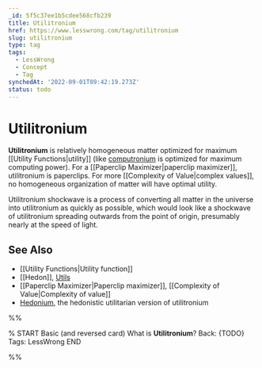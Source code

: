 ```yaml
---
_id: 5f5c37ee1b5cdee568cfb239
title: Utilitronium
href: https://www.lesswrong.com/tag/utilitronium
slug: utilitronium
type: tag
tags:
  - LessWrong
  - Concept
  - Tag
synchedAt: '2022-09-01T09:42:19.273Z'
status: todo
---
```


# Utilitronium

**Utilitronium** is relatively homogeneous matter optimized for maximum [[Utility Functions|utility]] (like [computronium](https://en.wikipedia.org/wiki/Computronium) is optimized for maximum computing power). For a [[Paperclip Maximizer|paperclip maximizer]], utilitronium is paperclips. For more [[Complexity of Value|complex values]], no homogeneous organization of matter will have optimal utility.

Utilitronium shockwave is a process of converting all matter in the universe into utilitronium as quickly as possible, which would look like a shockwave of utilitronium spreading outwards from the point of origin, presumably nearly at the speed of light.

## See Also

- [[Utility Functions|Utility function]]
- [[Hedon]], [Utils](https://wiki.lesswrong.com/wiki/Utils)
- [[Paperclip Maximizer|Paperclip maximizer]], [[Complexity of Value|Complexity of value]]
- [Hedonium](https://wiki.lesswrong.com/wiki/Hedonium), the hedonistic utilitarian version of utilitronium


%%

% START
Basic (and reversed card)
What is **Utilitronium**?
Back: {TODO}
Tags: LessWrong
END
<!--ID: 1663156960257-->


%%
	
